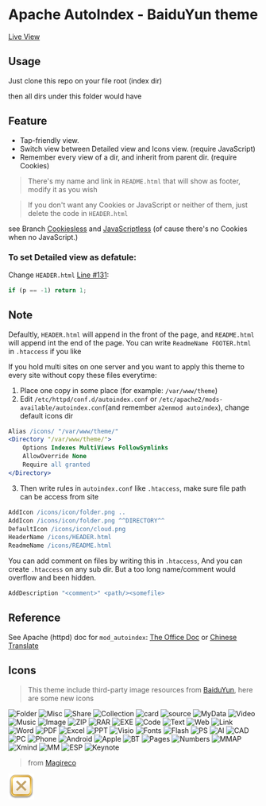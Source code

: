 # Apache AutoIndex - BaiduYun theme
[Live View](http://jp.rika.ren/apk/)

## Usage
Just clone this repo on your file root (index dir)

then all dirs under this folder would have 

## Feature
* Tap-friendly view.
* Switch view between Detailed view and Icons view. (require JavaScript)
* Remember every view of a dir, and inherit from parent dir. (require Cookies)

> There's my name and link in `README.html` that will show as footer, modify it as you wish

> If you don't want any Cookies or JavaScript or neither of them, just delete the code in `HEADER.html`

see Branch [Cookiesless](https://github.com/y2361547758/autoIndexBaidu/tree/Cookiesless) and [JavaScriptless](https://github.com/y2361547758/autoIndexBaidu/tree/JavaScriptless) (of cause there's no Cookies when no JavaScript.)

### To set Detailed view as defatule:
Change `HEADER.html` [Line #131](HEADER.html#L131):
```javascript
if (p == -1) return 1;
```

## Note
Defaultly, `HEADER.html` will append in the front of the page, and `README.html` will append int the end of the page. You can write `ReadmeName FOOTER.html` in `.htaccess` if you like

If you hold multi sites on one server and you want to apply this theme to every site without copy these files everytime:
1. Place one copy in some place (for example: `/var/www/theme`)
2. Edit `/etc/httpd/conf.d/autoindex.conf` or `/etc/apache2/mods-available/autoindex.conf`(and remember `a2enmod autoindex`), change default icons dir
```apache
Alias /icons/ "/var/www/theme/"
<Directory "/var/www/theme/">
    Options Indexes MultiViews FollowSymlinks
    AllowOverride None
    Require all granted
</Directory>
```
3. Then write rules in `autoindex.conf` like `.htaccess`, make sure file path can be access from site
```apache
AddIcon /icons/icon/folder.png ..
AddIcon /icons/icon/folder.png ^^DIRECTORY^^
DefaultIcon /icons/icon/cloud.png
HeaderName /icons/HEADER.html
ReadmeName /icons/README.html
```

You can add comment on files by writing this in `.htaccess`, And you can create `.htaccess` on any sub dir. But a too long name/comment would overflow and been hidden.

```apache
AddDescription "<comment>" <path/><somefile>
```

## Reference
See Apache (httpd) doc for `mod_autoindex`: [The Office Doc](http://httpd.apache.org/docs/current/mod/mod_autoindex.html) or [Chinese Translate](https://www.php.cn/manual/view/17749.html)

## Icons
> This theme include third-party image resources from [BaiduYun](pan.baidu.com), here are some new icons

![Folder](https://pan.baidu.com/box-static/file-widget-1/sysIcon/img/Folder_54_78c9568.png)
![Misc](https://pan.baidu.com/box-static/file-widget-1/sysIcon/img/Misc_54_441d234.png)
![Share](https://pan.baidu.com/box-static/file-widget-1/sysIcon/img/Share_54_142956d.png)
![Collection](https://pan.baidu.com/box-static/file-widget-1/sysIcon/img/Collection_54_7d61f0d.png)
![card](https://pan.baidu.com/box-static/file-widget-1/sysIcon/img/card_54_25f7f47.png)
![source](https://pan.baidu.com/box-static/file-widget-1/sysIcon/img/source_54_4c37fd2.png)
![MyData](https://pan.baidu.com/box-static/file-widget-1/sysIcon/img/MyData_54_500e8ec.png)
![Video](https://pan.baidu.com/box-static/file-widget-1/common/Video_54_7e51352.png)
![Music](https://pan.baidu.com/box-static/file-widget-1/common/Music_54_e4168c1.png)
![Image](https://pan.baidu.com/box-static/file-widget-1/common/Picture_24_7d34de9.png)
![ZIP](https://pan.baidu.com/box-static/file-widget-1/common/ZIP_54_e159554.png)
![RAR](https://pan.baidu.com/box-static/file-widget-1/common/RAR_54_38a4dee.png)
![EXE](https://pan.baidu.com/box-static/file-widget-1/sysIcon/img/EXE_54_7d37e74.png)
![Code](https://pan.baidu.com/box-static/file-widget-1/common/Code_54_dc1557f.png)
![Text](https://pan.baidu.com/box-static/file-widget-1/common/Text_54_740be91.png)
![Web](https://pan.baidu.com/box-static/file-widget-1/sysIcon/img/Web_54_8b00f4d.png)
![Link](https://pan.baidu.com/box-static/file-widget-1/sysIcon/img/Links_54_de14a60.png)
![Word](https://pan.baidu.com/box-static/file-widget-1/common/Word_54_1697817.png)
![PDF](https://pan.baidu.com/box-static/file-widget-1/common/PDF_54_6d11964.png)
![Excel](https://pan.baidu.com/box-static/file-widget-1/common/Excel_54_87f09d6.png)
![PPT](https://pan.baidu.com/box-static/file-widget-1/common/PPT_54_7f2f21a.png)
![Visio](https://pan.baidu.com/box-static/file-widget-1/common/Visio_54_9948b72.png)
![Fonts](https://pan.baidu.com/box-static/file-widget-1/sysIcon/img/Fonts_54_31425f7.png)
![Flash](https://pan.baidu.com/box-static/file-widget-1/sysIcon/img/Flash_54_ac112d6.png)
![PS](https://pan.baidu.com/box-static/file-widget-1/sysIcon/img/PS_54_53f38c4.png)
![AI](https://pan.baidu.com/box-static/file-widget-1/sysIcon/img/AI_54_b6553d9.png)
![CAD](https://pan.baidu.com/box-static/file-widget-1/common/CAD_54_7a62eee.png)
![PC](https://pan.baidu.com/box-static/file-widget-1/sysIcon/img/PC_54_e16989b.png)
![Phone](https://pan.baidu.com/box-static/file-widget-1/sysIcon/img/Phone_54_7f262c3.png)
![Android](https://pan.baidu.com/box-static/file-widget-1/sysIcon/img/Android_54_daaaf00.png)
![Apple](https://pan.baidu.com/box-static/file-widget-1/sysIcon/img/Apple_54_3f940b5.png)
![BT](https://pan.baidu.com/box-static/file-widget-1/common/BT_54_5cad9fb.png)
![Pages](https://pan.baidu.com/box-static/file-widget-1/sysIcon/img/Pages_54_bf96030.png)
![Numbers](https://pan.baidu.com/box-static/file-widget-1/sysIcon/img/Numbers_54_397f8aa.png)
![MMAP](https://pan.baidu.com/box-static/file-widget-1/common/MMAP_54_2dd9ccc.png)
![Xmind](https://pan.baidu.com/box-static/file-widget-1/common/Xmind_54_fb36d59.png)
![MM](https://pan.baidu.com/box-static/file-widget-1/common/MM_54_b0af0a9.png)
![ESP](https://pan.baidu.com/box-static/file-widget-1/sysIcon/img/EPS_54_7f8fbd3.png)
![Keynote](https://pan.baidu.com/box-static/file-widget-1/sysIcon/img/Keynote_54_0f6905d.png)

> from [Magireco](magireco.com)

![close](icon/popup_close.png)
